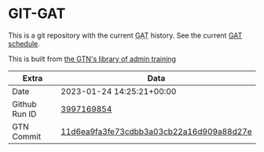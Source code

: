 # GIT-GAT

This is a git repository with the current <abbr title="Galaxy Admin Training">GAT</abbr> history. See the current [GAT schedule](https://gxy.io/gat).

This is built from [the GTN's library of admin training](https://training.galaxyproject.org/training-material/topics/admin/)

Extra | Data
--- | ---
Date | 2023-01-24 14:25:21+00:00
Github Run ID | [3997169854](https://github.com/galaxyproject/training-material/actions/runs/3997169854)
GTN Commit | [11d6ea9fa3fe73cdbb3a03cb22a16d909a88d27e](https://github.com/galaxyproject/training-material/tree/11d6ea9fa3fe73cdbb3a03cb22a16d909a88d27e)
